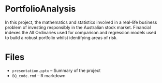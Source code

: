 # PortfolioAnalysis
In this project, the mathematics and statistics involved in a real-life business problem of investing responsibly in the Australian stock market. Financial indexes the All Ordinaries used for comparison and regression models used to build a robust portfolio whilst identifying areas of risk. 

# Files
- `presentation.pptx` – Summary of the project
- `BQ_code.rmd` – R markdown
